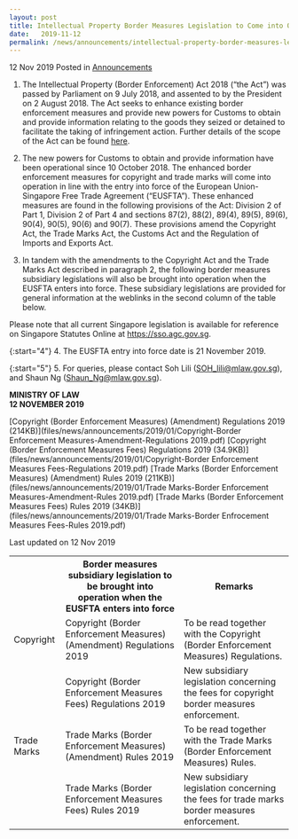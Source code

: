 ```yaml
---
layout: post
title: Intellectual Property Border Measures Legislation to Come into Operation Upon the Entry into Force of the EU-Singapore Free Trade Agreement on 21 November 2019
date:   2019-11-12
permalink: /news/announcements/intellectual-property-border-measures-legislation-comes-into-operation-on-21-nov-2019
---
```


12 Nov 2019 Posted in [Announcements](/news/announcements)


1. The Intellectual Property (Border Enforcement) Act 2018 (“the Act”) was passed by Parliament on 9 July 2018, and assented to by the President on 2 August 2018. The Act seeks to enhance existing border enforcement measures and provide new powers for Customs to obtain and provide information relating to the goods they seized or detained to facilitate the taking of infringement action. Further details of the scope of the Act can be found [here](http://https://app.mlaw.gov.sg/news/press-releases/factsheet-on-intellectual-property--border-enforcement--bill "here").

2. The new powers for Customs to obtain and provide information have been operational since 10 October 2018. The enhanced border enforcement measures for copyright and trade marks will come into operation in line with the entry into force of the European Union-Singapore Free Trade Agreement (“EUSFTA”). These enhanced measures are found in the following provisions of the Act: Division 2 of Part 1, Division 2 of Part 4 and sections 87(2), 88(2), 89(4), 89(5), 89(6), 90(4), 90(5), 90(6) and 90(7). These provisions amend the Copyright Act, the Trade Marks Act, the Customs Act and the Regulation of Imports and Exports Act.

3. In tandem with the amendments to the Copyright Act and the Trade Marks Act described in paragraph 2, the following border measures subsidiary legislations will also be brought into operation when the EUSFTA enters into force. These subsidiary legislations are provided for general information at the weblinks in the second column of the table below.


<table class="table-v">
<tr>
<th></th>
<th>Border measures subsidiary legislation to be brought into operation when the EUSFTA enters into force</th>
<th>Remarks</th>
</tr>
<tr>
<td>Copyright</td>
<td>Copyright (Border Enforcement Measures) (Amendment) Regulations 2019</td>
<td>To be read together with the Copyright (Border Enforcement Measures) Regulations.</td>
</tr>
<tr>
<td></td>
<td>Copyright (Border Enforcement Measures Fees) Regulations 2019</td>
<td>New subsidiary legislation concerning the fees for copyright border measures enforcement.</td>
<tr>
<td>Trade Marks</td>
<td>Trade Marks (Border Enforcement Measures) (Amendment) Rules 2019</td>
<td>To be read together with the Trade Marks (Border Enforcement Measures) Rules.</td>
</tr>
<tr>
<td></td>
<td>Trade Marks (Border Enforcement Measures Fees) Rules 2019</td>
<td>New subsidiary legislation concerning the fees for trade marks border measures enforcement.</td>
</tr>

Please note that all current Singapore legislation is available for reference on Singapore Statutes Online at https://sso.agc.gov.sg.

{:start="4"} 
4. The EUSFTA entry into force date is 21 November 2019.

{:start="5"} 
5. For queries, please contact Soh Lili (SOH_lili@mlaw.gov.sg), and Shaun Ng (Shaun_Ng@mlaw.gov.sg).

**MINISTRY OF LAW**  
**12 NOVEMBER 2019**

[Copyright (Border Enforcement Measures) (Amendment) Regulations 2019 (214KB)](files/news/announcements/2019/01/Copyright-Border Enforcement Measures-Amendment-Regulations 2019.pdf)
[Copyright (Border Enforcement Measures Fees) Regulations 2019 (34.9KB)](files/news/announcements/2019/01/Copyright-Border Enforcement Measures Fees-Regulations 2019.pdf)
[Trade Marks (Border Enforcement Measures) (Amendment) Rules 2019 (211KB)](files/news/announcements/2019/01/Trade Marks-Border Enforcement Measures-Amendment-Rules 2019.pdf)
[Trade Marks (Border Enforcement Measures Fees) Rules 2019 (34KB)](files/news/announcements/2019/01/Trade Marks-Border Enfrocement Measures Fees-Rules 2019.pdf)

<p class="right-side-updated">Last updated on 12 Nov 2019</p>
